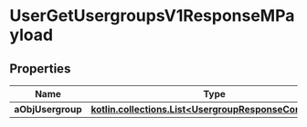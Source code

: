 
# UserGetUsergroupsV1ResponseMPayload

## Properties
| Name | Type | Description | Notes |
| ------------ | ------------- | ------------- | ------------- |
| **aObjUsergroup** | [**kotlin.collections.List&lt;UsergroupResponseCompound&gt;**](UsergroupResponseCompound.md) |  |  |



